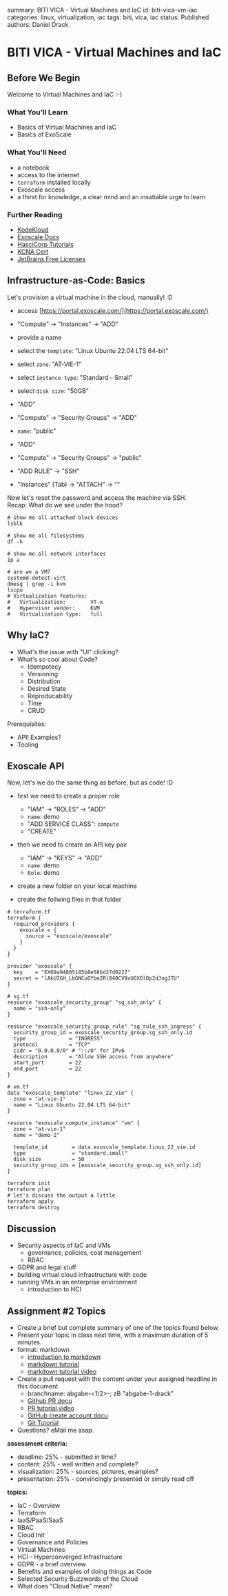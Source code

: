 summary: BITI VICA - Virtual Machines and IaC
id: biti-vica-vm-iac
categories: linux, virtualization, iac
tags: biti, vica, iac
status: Published
authors: Daniel Drack

# BITI VICA - Virtual Machines and IaC

<!-- ------------------------ -->

## Before We Begin

Welcome to Virtual Machines and IaC :-)

### What You’ll Learn

- Basics of Virtual Machines and IaC
- Basics of ExoScale

### What You'll Need

- a notebook
- access to the internet
- `terraform` installed locally
- Exoscale access
- a thirst for knowledge, a clear mind and an insatiable urge to learn

### Further Reading

- [KodeKloud](https://kodekloud.com/)
- [Exoscale Docs](https://community.exoscale.com/)
- [HasciCorp Tutorials](https://developer.hashicorp.com/terraform/tutorials)
- [KCNA Cert](https://training.linuxfoundation.org/certification/kubernetes-cloud-native-associate/)
- [JetBrains Free Licenses](https://www.jetbrains.com/community/education/#students)

## Infrastructure-as-Code: Basics

<aside class="negative">
Let's provision a virtual machine in the cloud, manually! :D
</aside>

- access [https://portal.exoscale.com/](https://portal.exoscale.com/)
- "Compute" -> "Instances" -> "ADD"
- provide a name
- select the `template`: "Linux Ubuntu 22.04 LTS 64-bit"
- select `zone`: "AT-VIE-1"
- select `instance type`: "Standard - Small"
- select `disk size`: "50GB"
- "ADD"

- "Compute" -> "Security Groups" -> "ADD"
- `name`: "public"
- "ADD"
- "Compute" -> "Security Groups" -> "public"
- "ADD RULE" -> "SSH"
- "Instances" (Tab) -> "ATTACH" -> "<my-machine>"

<aside class="negative">
Now let's reset the password and access the machine via SSH. <br>
Recap: What do we see under the hood?
</aside>

```shell
# show me all attached block devices
lsblk

# show me all filesystems
df -h

# show me all network interfaces
ip a

# are we a VM?
systemd-detect-virt
dmesg | grep -i kvm
lscpu
# Virtualization features:
#   Virtualization:        VT-x
#   Hypervisor vendor:     KVM
#   Virtualization type:   full
```

## Why IaC?

- What's the issue with "UI" clicking?
- What's so cool about Code?
    - Idempotecy
    - Versioning
    - Distribution
    - Desired State
    - Reproducability
    - Time
    - CRUD

Prerequisites:

- API! Examples?
- Tooling

## Exoscale API

<aside class="negative">
Now, let's we do the same thing as before, but as code! :D
</aside>

- first we need to create a proper role
    - "IAM" -> "ROLES" -> "ADD"
    - `name`: demo
    - "ADD SERVICE CLASS": `compute`
    - "CREATE"
- then we need to create an API key pair
    - "IAM" -> "KEYS" -> "ADD"
    - `name`: demo
    - `Role`: demo

- create a new folder on your local machine
- create the follwing files in that folder

```hcl
# terraform.tf
terraform {
  required_providers {
    exoscale = {
      source = "exoscale/exoscale"
    }
  }
}

provider "exoscale" {
  key    = "EXO9a94805185b8e58bd27d0227"
  secret = "lAkUIGH_LbGNCuOYbe2Rl840CV9xUGXOlDp2dJngJTU"
}
```

```hcl
# sg.tf
resource "exoscale_security_group" "sg_ssh_only" {
  name = "ssh-only"
}

resource "exoscale_security_group_rule" "sg_rule_ssh_ingress" {
  security_group_id = exoscale_security_group.sg_ssh_only.id
  type              = "INGRESS"
  protocol          = "TCP"
  cidr = "0.0.0.0/0" # "::/0" for IPv6
  description       = "Allow SSH access from anywhere"
  start_port        = 22
  end_port          = 22
}
```

```hcl
# vm.tf
data "exoscale_template" "linux_22_vie" {
  zone = "at-vie-1"
  name = "Linux Ubuntu 22.04 LTS 64-bit"
}

resource "exoscale_compute_instance" "vm" {
  zone = "at-vie-1"
  name = "demo-2"

  template_id        = data.exoscale_template.linux_22_vie.id
  type               = "standard.small"
  disk_size          = 50
  security_group_ids = [exoscale_security_group.sg_ssh_only.id]
}
```

```shell
terraform init
terraform plan
# let's discuss the output a little
terraform apply
terraform destroy
```

## Discussion

- Security aspects of IaC and VMs
    - governance, policies, cost management
    - RBAC
- GDPR and legal stuff
- building virtual cloud infrastructure with code
- running VMs in an enterprise environment
    - introduction to HCI

## Assignment #2 Topics

- Create a brief but complete summary of one of the topics found below.
- Present your topic in class next time, with a maximum duration of 5 minutes.
- format: markdown
  - [introduction to markdown](https://www.markdownguide.org/getting-started/#:~:text=Markdown%20is%20a%20lightweight%20markup,than%20using%20a%20WYSIWYG%20editor)
  - [markdown tutorial](https://daringfireball.net/projects/markdown/basics)
  - [markdown tutorial video](https://youtu.be/bTVIMt3XllM?si=d4Vn_alZqPAYzzGY)
- Create a pull request with the content under your assigned headline in this document.
  - branchname: abgabe-<1/2>-<Nachname>; zB "abgabe-1-drack"
  - [Github PR docu](https://docs.github.com/en/pull-requests/collaborating-with-pull-requests/proposing-changes-to-your-work-with-pull-requests/creating-a-pull-request)
  - [PR tutorial video](https://youtu.be/jRLGobWwA3Y?si=_lUhrRWYh8sLjZbO)
  - [GitHub create account docu](https://docs.github.com/en/get-started/start-your-journey/creating-an-account-on-github)
  - [Git Tutorial](https://www.w3schools.com/git/)
- Questions? eMail me asap.

**assessment criteria:**

- deadline: 25% - submitted in time?
- content: 25% - well written and complete?
- visualization: 25% - sources, pictures, examples?
- presentation: 25% - convincingly presented or simply read off 

**topics:**

- IaC - Overview
- Terraform
- IaaS/PaaS/SaaS
- RBAC
- Cloud Init
- Governance and Policies
- Virtual Machines
- HCI - Hyperconverged Infrastructure
- GDPR - a brief overview
- Benefits and examples of doing things as Code
- Selected Security Buzzwords of the Cloud
- What does "Cloud Native" mean?
